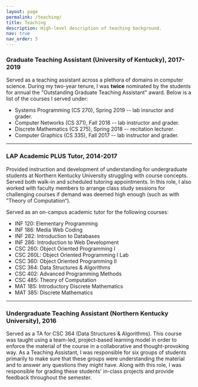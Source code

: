 ```yaml
---
layout: page
permalink: /teaching/
title: Teaching
description: High-level description of teaching background.
nav: true
nav_order: 5
---
```


### Graduate Teaching Assistant (University of Kentucky), 2017-2019

Served as a teaching assistant across a plethora of domains in computer science. During my two-year tenure, I was **twice** nominated by the students for annual the "Outstanding Graduate Teaching Assistant" award. Below is a list of the courses I served under:

- Systems Programming (CS 270), Spring 2019 -- lab insructor and grader.
- Computer Networks (CS 371), Fall 2018 -- lab instructor and grader.
- Discrete Mathematics (CS 275), Spring 2018 -- recitation lecturer.
- Computer Graphics (CS 335), Fall 2017 -- lab instructor and grader.

---

### LAP Academic PLUS Tutor, 2014-2017

Provided instruction and development of understanding for undergraduate students at Northern Kentucky University struggling with course concepts. Served both walk-in and scheduled tutoring appointments. In this role, I also worked with faculty members to arrange class study sessions for challenging courses if demand was deemed high enough (such as with ”Theory of Computation“).

Served as an on-campus academic tutor for the following courses:

- INF 120: Elementary Programming
- INF 186: Media Web Coding
- INF 282: Introduction to Databases
- INF 286: Introduction to Web Development
- CSC 260: Object Oriented Programming I
- CSC 260L: Object Oriented Programming I Lab
- CSC 360: Object Oriented Programming II
- CSC 364: Data Structures & Algorithms
- CSC 402: Advanced Programming Methods
- CSC 485: Theory of Computation
- MAT 185: Introductory Discrete Mathematics
- MAT 385: Discrete Mathematics

---

### Undergraduate Teaching Assistant (Northern Kentucky University), 2016

Served as a TA for CSC 364 (Data Structures & Algorithms). This course was taught using a team-led, project-based learning model in order to enforce the material of the course in a collaborative and thought-provoking way. As a Teaching Assistant, I was responsible for six groups of students primarily to make sure that these groups were understanding the material and to answer any questions they might have. Along with this role, I was responsible for grading these students' in-class projects and provide feedback throughout the semester.

